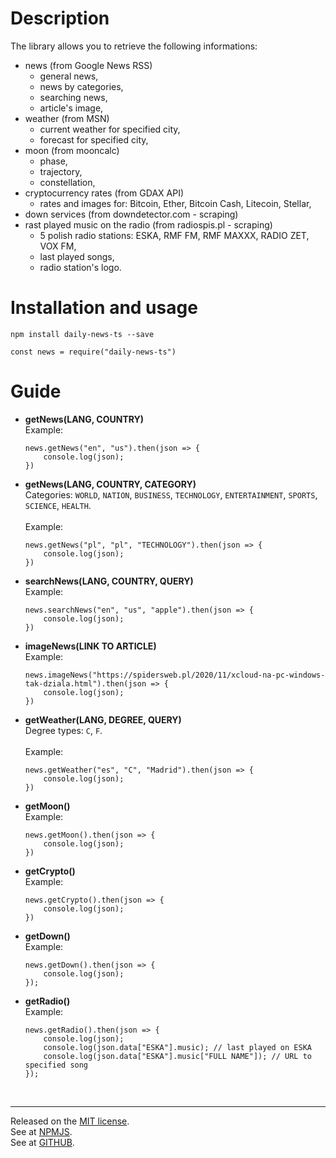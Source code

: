 # Description
The library allows you to retrieve the following informations:
* news (from Google News RSS)
    * general news,
    * news by categories,
    * searching news,
    * article's image,
* weather (from MSN)
    * current weather for specified city,
    * forecast for specified city,
* moon (from mooncalc)
    * phase,
    * trajectory,
    * constellation,
* cryptocurrency rates (from GDAX API)
    * rates and images for: Bitcoin, Ether, Bitcoin Cash, Litecoin, Stellar,
* down services (from downdetector.com - scraping)
* rast played music on the radio (from radiospis.pl - scraping)
    * 5 polish radio stations: ESKA, RMF FM, RMF MAXXX, RADIO ZET, VOX FM,
    * last played songs,
    * radio station's logo.

# Installation and usage

`npm install daily-news-ts --save`

```
const news = require("daily-news-ts")
```

# Guide

* **getNews(LANG, COUNTRY)**<br>
    Example:
    ```
    news.getNews("en", "us").then(json => {
        console.log(json);
    })
    ```

* **getNews(LANG, COUNTRY, CATEGORY)**<br>
    Categories: `WORLD`, `NATION`, `BUSINESS`, `TECHNOLOGY`, `ENTERTAINMENT`, `SPORTS`, `SCIENCE`, `HEALTH`.<br><br>
    Example:
    ```
    news.getNews("pl", "pl", "TECHNOLOGY").then(json => {
        console.log(json);
    })
    ```

* **searchNews(LANG, COUNTRY, QUERY)**<br>
    Example:
    ```
    news.searchNews("en", "us", "apple").then(json => {
        console.log(json);
    })
    ```

* **imageNews(LINK TO ARTICLE)**<br>
    Example:
    ```
    news.imageNews("https://spidersweb.pl/2020/11/xcloud-na-pc-windows-tak-dziala.html").then(json => {
        console.log(json);
    })
    ```

* **getWeather(LANG, DEGREE, QUERY)**<br>
    Degree types: `C`, `F`.<br><br>
    Example:
    ```
    news.getWeather("es", "C", "Madrid").then(json => {
        console.log(json);
    })
    ```

* **getMoon()**<br>
    Example:
    ```
    news.getMoon().then(json => {
        console.log(json);
    })
    ```

* **getCrypto()**<br>
    Example:
    ```
    news.getCrypto().then(json => {
        console.log(json);
    })
    ```

* **getDown()**<br>
    Example:
    ```
    news.getDown().then(json => {
        console.log(json);
    });
    ```

* **getRadio()**<br>
    Example:
    ```
    news.getRadio().then(json => {
        console.log(json);
        console.log(json.data["ESKA"].music); // last played on ESKA
        console.log(json.data["ESKA"].music["FULL NAME"]); // URL to specified song
    });
    ```

    <br>
<hr>

Released on the [MIT license](https://choosealicense.com/licenses/mit/).<br>
See at [NPMJS](https://www.npmjs.com/package/daily-news-ts).<br>
See at [GITHUB](https://github.com/0zelot/daily-news-ts).<br>
